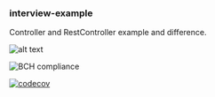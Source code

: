 ### interview-example

Controller and RestController example and difference.


![alt text](https://travis-ci.org/ayhanugurlu/interview-example.svg?branch=master "Travis Status")

![BCH compliance](https://bettercodehub.com/edge/badge/ayhanugurlu/interview-example?branch=master)

[![codecov](https://codecov.io/gh/ayhanugurlu/interview-example/branch/master/graph/badge.svg)](https://codecov.io/gh/ayhanugurlu/interview-example)

